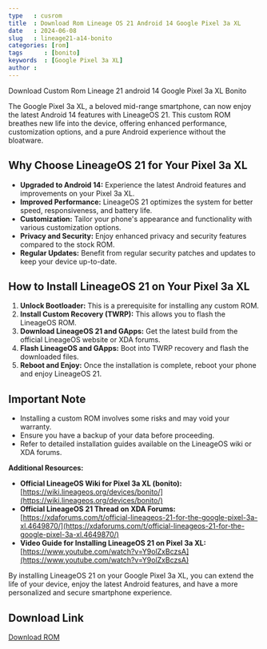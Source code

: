 ```yaml
---
type   : cusrom
title  : Download Rom Lineage OS 21 Android 14 Google Pixel 3a XL
date   : 2024-06-08
slug   : lineage21-a14-bonito
categories: [rom]
tags      : [bonito]
keywords  : [Google Pixel 3a XL]
author :
---
```


Download Custom Rom Lineage 21 android 14 Google Pixel 3a XL Bonito

The Google Pixel 3a XL, a beloved mid-range smartphone, can now enjoy the latest Android 14 features with LineageOS 21. This custom ROM breathes new life into the device, offering enhanced performance, customization options, and a pure Android experience without the bloatware.

## Why Choose LineageOS 21 for Your Pixel 3a XL

* **Upgraded to Android 14:** Experience the latest Android features and improvements on your Pixel 3a XL.
* **Improved Performance:** LineageOS 21 optimizes the system for better speed, responsiveness, and battery life.
* **Customization:** Tailor your phone's appearance and functionality with various customization options.
* **Privacy and Security:** Enjoy enhanced privacy and security features compared to the stock ROM.
* **Regular Updates:** Benefit from regular security patches and updates to keep your device up-to-date.

## How to Install LineageOS 21 on Your Pixel 3a XL

1. **Unlock Bootloader:** This is a prerequisite for installing any custom ROM.
2. **Install Custom Recovery (TWRP):** This allows you to flash the LineageOS ROM.
3. **Download LineageOS 21 and GApps:** Get the latest build from the official LineageOS website or XDA forums.
4. **Flash LineageOS and GApps:** Boot into TWRP recovery and flash the downloaded files.
5. **Reboot and Enjoy:** Once the installation is complete, reboot your phone and enjoy LineageOS 21.

## Important Note

* Installing a custom ROM involves some risks and may void your warranty.
* Ensure you have a backup of your data before proceeding.
* Refer to detailed installation guides available on the LineageOS wiki or XDA forums.

**Additional Resources:**

* **Official LineageOS Wiki for Pixel 3a XL (bonito):** [https://wiki.lineageos.org/devices/bonito/](https://wiki.lineageos.org/devices/bonito/)
* **Official LineageOS 21 Thread on XDA Forums:** [https://xdaforums.com/t/official-lineageos-21-for-the-google-pixel-3a-xl.4649870/](https://xdaforums.com/t/official-lineageos-21-for-the-google-pixel-3a-xl.4649870/)
* **Video Guide for Installing LineageOS 21 on Pixel 3a XL:** [https://www.youtube.com/watch?v=Y9olZxBczsA](https://www.youtube.com/watch?v=Y9olZxBczsA)

By installing LineageOS 21 on your Google Pixel 3a XL, you can extend the life of your device, enjoy the latest Android features, and have a more personalized and secure smartphone experience. 


## Download Link
[Download ROM](https://t.me/wahyu6070files/350?single)

